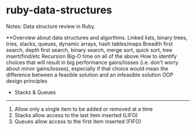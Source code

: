 ruby-data-structures
====================

Notes: Data structure review in Ruby. 


**Overview about data structures and algorthms.
Linked lists, binary trees, tries, stacks, queues, dynamic arrays, hash tables/maps
Breadth first search, depth first search, binary search, merge sort, quick sort, tree insert/find/etc
Recursion
Big-O time on all of the above
How to identify choices that will result in big performance gains/losses (i.e. don't worry about minor gains/losses), especially if that choice would mean the difference between a feasible solution and an infeasible solution
OOP design principles

- Stacks & Queues
------
1. Allow only a single item to be added or removed at a time
2. Stacks allow access to the last item inserted (LIFO)
3. Queues allow access to the first item inserted (FIFO)